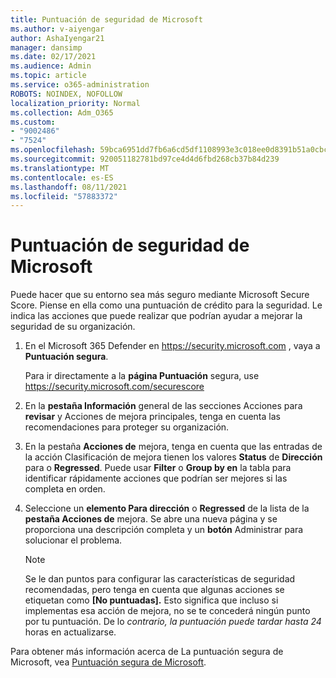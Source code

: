 ```yaml
---
title: Puntuación de seguridad de Microsoft
ms.author: v-aiyengar
author: AshaIyengar21
manager: dansimp
ms.date: 02/17/2021
ms.audience: Admin
ms.topic: article
ms.service: o365-administration
ROBOTS: NOINDEX, NOFOLLOW
localization_priority: Normal
ms.collection: Adm_O365
ms.custom:
- "9002486"
- "7524"
ms.openlocfilehash: 59bca6951dd7fb6a6cd5df1108993e3c018ee0d8391b51a0cbcaf3a61fc45a55
ms.sourcegitcommit: 920051182781bd97ce4d4d6fbd268cb37b84d239
ms.translationtype: MT
ms.contentlocale: es-ES
ms.lasthandoff: 08/11/2021
ms.locfileid: "57883372"
---
```

# <a name="microsoft-secure-score"></a>Puntuación de seguridad de Microsoft

Puede hacer que su entorno sea más seguro mediante Microsoft Secure Score. Piense en ella como una puntuación de crédito para la seguridad. Le indica las acciones que puede realizar que podrían ayudar a mejorar la seguridad de su organización.

1. En el Microsoft 365 Defender en <https://security.microsoft.com> , vaya a **Puntuación segura**.

   Para ir directamente a la **página Puntuación** segura, use <https://security.microsoft.com/securescore>

2. En la **pestaña Información** general  de las secciones Acciones para **revisar** y Acciones de mejora principales, tenga en cuenta las recomendaciones para proteger su organización.

3. En la pestaña **Acciones de**  mejora, tenga en cuenta que las entradas de la acción Clasificación de mejora tienen los valores **Status** de **Dirección** para o **Regressed**.  Puede usar **Filter** o **Group by en** la tabla para identificar rápidamente acciones que podrían ser mejores si las completa en orden.

4. Seleccione un **elemento Para dirección** o **Regressed** de la lista de la **pestaña Acciones de** mejora. Se abre una nueva página y se proporciona una descripción completa y un **botón** Administrar para solucionar el problema.

    > [!NOTE]
    > Se le dan puntos para configurar las características de seguridad recomendadas, pero tenga en cuenta que algunas acciones se etiquetan como **[No puntuadas].** Esto significa que incluso si implementas esa acción de mejora, no se te concederá ningún punto por tu puntuación. De lo *contrario, la puntuación puede tardar hasta 24* horas en actualizarse.

Para obtener más información acerca de La puntuación segura de Microsoft, vea [Puntuación segura de Microsoft](https://docs.microsoft.com/microsoft-365/security/defender/microsoft-secure-score).
